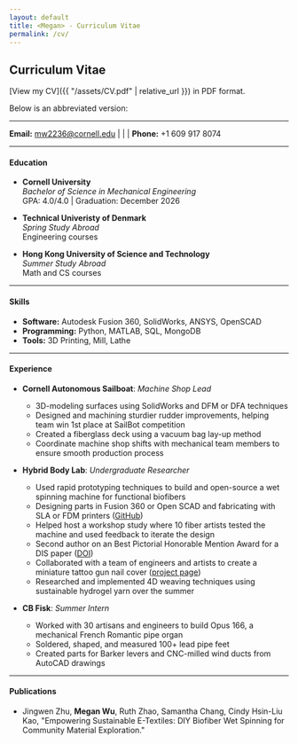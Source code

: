 ```yaml
---
layout: default
title: <Megan> - Curriculum Vitae
permalink: /cv/
---
```

## Curriculum Vitae

[View my CV]({{ "/assets/CV.pdf" | relative_url }}) in PDF format.

Below is an abbreviated version:

---


**Email:** [mw2236@cornell.edu](mailto:netID@cornell.edu) | | | **Phone:** +1 609 917 8074

---

#### Education
- **Cornell University**  
  *Bachelor of Science in Mechanical Engineering*  
  GPA: 4.0/4.0 | Graduation: December 2026

- **Technical Univeristy of Denmark**  
  *Spring Study Abroad*  
  Engineering courses

- **Hong Kong University of Science and Technology**  
  *Summer Study Abroad*  
  Math and CS courses

---

#### Skills
- **Software:** Autodesk Fusion 360, SolidWorks, ANSYS, OpenSCAD
- **Programming:** Python, MATLAB, SQL, MongoDB
- **Tools:** 3D Printing, Mill, Lathe

---

#### Experience
- **Cornell Autonomous Sailboat**:
  *Machine Shop Lead*
  - 3D-modeling surfaces using SolidWorks and DFM or DFA techniques
  - Designed and machining sturdier rudder improvements, helping team win 1st place at SailBot competition
  - Created a fiberglass deck using a vacuum bag lay-up method
  - Coordinate machine shop shifts with mechanical team members to ensure smooth production process


- **Hybrid Body Lab**:
  *Undergraduate Researcher*
  - Used rapid prototyping techniques to build and open-source a wet spinning machine for functional biofibers
  - Designing parts in Fusion 360 or Open SCAD and fabricating with SLA or FDM printers ([GitHub](https://hybridbodylab.github.io/open-wet-spinning/))
  - Helped host a workshop study where 10 fiber artists tested the machine and used feedback to iterate the design
  - Second author on an Best Pictorial Honorable Mention Award for a DIS paper ([DOI](https://dl.acm.org/doi/10.1145/3715336.3735409))
  - Collaborated with a team of engineers and artists to create a miniature tattoo gun nail cover ([project page](https://www.hybridbody.human.cornell.edu/tutorialscollection/memory-nail-tutorial))
  - Researched and implemented 4D weaving techniques using sustainable hydrogel yarn over the summer


- **CB Fisk**:
  *Summer Intern*
  - Worked with 30 artisans and engineers to build Opus 166, a mechanical French Romantic pipe organ
  - Soldered, shaped, and measured 100+ lead pipe feet
  - Created parts for Barker levers and CNC-milled wind ducts from AutoCAD drawings

---

#### Publications
- Jingwen Zhu, **Megan Wu**, Ruth Zhao, Samantha Chang, Cindy Hsin-Liu Kao, "Empowering Sustainable E-Textiles: DIY Biofiber Wet Spinning for Community Material Exploration."

